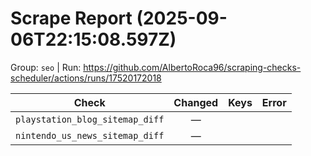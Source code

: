 # Scrape Report (2025-09-06T22:15:08.597Z)

Group: `seo`  |  Run: https://github.com/AlbertoRoca96/scraping-checks-scheduler/actions/runs/17520172018

| Check | Changed | Keys | Error |
|---|:---:|:--|:--|
| `playstation_blog_sitemap_diff` | — |  |  |
| `nintendo_us_news_sitemap_diff` | — |  |  |
